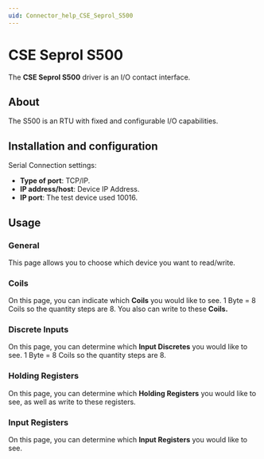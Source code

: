 ```yaml
---
uid: Connector_help_CSE_Seprol_S500
---
```


# CSE Seprol S500

The **CSE Seprol S500** driver is an I/O contact interface.

## About

The S500 is an RTU with fixed and configurable I/O capabilities.

## Installation and configuration

Serial Connection settings:

- **Type of port**: TCP/IP.
- **IP address/host**: Device IP Address.
- **IP port**: The test device used 10016.

## Usage

### General

This page allows you to choose which device you want to read/write.

### Coils

On this page, you can indicate which **Coils** you would like to see. 1 Byte = 8 Coils so the quantity steps are 8. You also can write to these **Coils.**

### Discrete Inputs

On this page, you can determine which **Input Discretes** you would like to see. 1 Byte = 8 Coils so the quantity steps are 8.

### Holding Registers

On this page, you can determine which **Holding Registers** you would like to see, as well as write to these registers.

### Input Registers

On this page, you can determine which **Input Registers** you would like to see.
